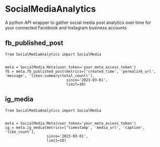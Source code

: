# SocialMediaAnalytics
A python API wrapper to gather social media post analytics over time for your connected Facebook and Instagram business accounts
## fb_published_post
```
from SocialMediaAnalytics import SocialMedia


meta = SocialMedia.Meta(user_token='your_meta_access_token')
fb = meta.fb_published_post(metrics=['created_time', 'permalink_url', 'message', 'likes.summary(total_count)'],
                            since='2023-03-01',
                            limit=10)
```

## ig_media
```
from SocialMediaAnalytics import SocialMedia


meta = SocialMedia.Meta(user_token='your_meta_access_token')
ig = meta.ig_media(metrics=['timestamp', 'media_url', 'caption', 'like_count'],
                   since='2023-03-01',
                   limit=10)
```
